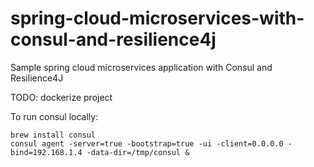 # spring-cloud-microservices-with-consul-and-resilience4j

Sample spring cloud microservices application with Consul and Resilience4J

TODO: dockerize project

To run consul locally:

```
brew install consul
consul agent -server=true -bootstrap=true -ui -client=0.0.0.0 -bind=192.168.1.4 -data-dir=/tmp/consul &
```
